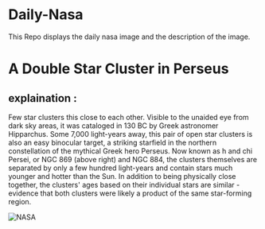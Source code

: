 # Daily-Nasa

This Repo displays the daily nasa image and the description of the image.

<!--NASA-->
# A Double Star Cluster in Perseus
## explaination :

Few star clusters this close to each other.  Visible to the unaided eye from dark sky areas, it was cataloged in 130 BC by Greek astronomer Hipparchus.  Some 7,000 light-years away, this pair of open star clusters is also an easy binocular target, a striking starfield in the northern constellation of the mythical Greek hero Perseus. Now known as h and chi Persei, or NGC 869 (above right) and NGC 884, the clusters themselves are separated by only a few hundred light-years and contain stars much younger and hotter than the Sun.  In addition to being physically close together, the clusters' ages based on their individual stars are similar - evidence that both clusters were likely a product of the same star-forming region.

![NASA](https://apod.nasa.gov/apod/image/2211/DoubleCluster_Lease_960.jpg)
<!--/NASA-->